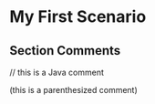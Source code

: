 # My First Scenario

## Section Comments

// this is a Java comment
<!-- this is an HTML comment -->
(this is a parenthesized comment)
